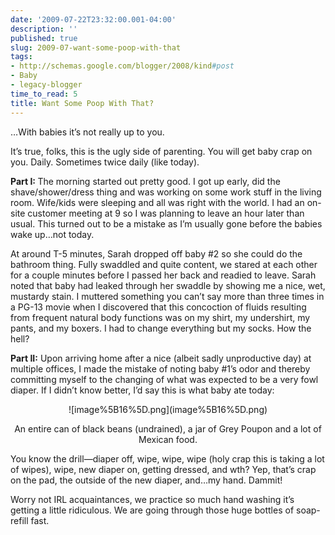 ```yaml
---
date: '2009-07-22T23:32:00.001-04:00'
description: ''
published: true
slug: 2009-07-want-some-poop-with-that
tags:
- http://schemas.google.com/blogger/2008/kind#post
- Baby
- legacy-blogger
time_to_read: 5
title: Want Some Poop With That?
---
```


<p>…With babies it’s not really up to you.</p>
<p>It’s true, folks, this is the ugly side of parenting. You will get baby crap on you. Daily. Sometimes twice daily (like today).</p>
<p><strong>Part I: </strong>The morning started out pretty good. I got up early, did the shave/shower/dress thing and was working on some work stuff in the living room. Wife/kids were sleeping and all was right with the world. I had an on-site customer meeting at 9 so I was planning to leave an hour later than usual. This turned out to be a mistake as I’m usually gone before the babies wake up…not today.</p>
<p>At around T-5 minutes, Sarah dropped off baby #2 so she could do the bathroom thing. Fully swaddled and quite content, we stared at each other for a couple minutes before I passed her back and readied to leave. Sarah noted that baby had leaked through her swaddle by showing me a nice, wet, mustardy stain. I muttered something you can’t say more than three times in a PG-13 movie when I discovered that this concoction of fluids resulting from frequent natural body functions was on my shirt, my undershirt, my pants, and my boxers. I had to change everything but my socks. How the hell?</p>
<p><strong>Part II:</strong> Upon arriving home after a nice (albeit sadly unproductive day) at multiple offices, I made the mistake of noting baby #1’s odor and thereby committing myself to the changing of what was expected to be a very fowl diaper. If I didn’t know better, I’d say this is what baby ate today:</p>  <p align="center">![image%5B16%5D.png](image%5B16%5D.png) </p>  <p align="center">An entire can of black beans (undrained), a jar of Grey Poupon and a lot of Mexican food.</p>
<p>You know the drill—diaper off, wipe, wipe, wipe (holy crap this is taking a lot of wipes), wipe, new diaper on, getting dressed, and wth? Yep, that’s crap on the pad, the outside of the new diaper, and…my hand. Dammit!</p>
<p>Worry not IRL acquaintances, we practice so much hand washing it’s getting a little ridiculous. We are going through those huge bottles of soap-refill fast.</p>